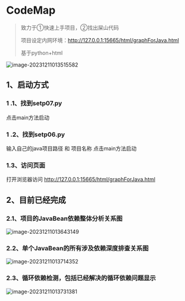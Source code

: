 # CodeMap
> 致力于①快速上手项目，②找出屎山代码
>
> 项目设定内网环境：http://127.0.0.1:15665/html/graphForJava.html 
>
> 基于python+html

![image-20231211013515582](https://zcyp.oss-cn-shanghai.aliyuncs.com/typora/image-20231211013515582.png)



## 1、启动方式

###  1 .1、找到setp07.py

点击main方法启动

###  1 .2、找到setp06.py
输入自己的java项目路径 和 项目名称
点击main方法启动

### 1.3、访问页面
打开浏览器访问
http://127.0.0.1:15665/html/graphForJava.html 


## 2、目前已经完成

### 2.1、项目的JavaBean依赖整体分析关系图

![image-20231211013643149](https://zcyp.oss-cn-shanghai.aliyuncs.com/typora/image-20231211013643149.png)


### 2.2、单个JavaBean的所有涉及依赖深度排查关系图

![image-20231211013714352](https://zcyp.oss-cn-shanghai.aliyuncs.com/typora/image-20231211013714352.png)

### 2.3、循环依赖检测，包括已经解决的循环依赖问题显示

![image-20231211013731381](https://zcyp.oss-cn-shanghai.aliyuncs.com/typora/image-20231211013731381.png)